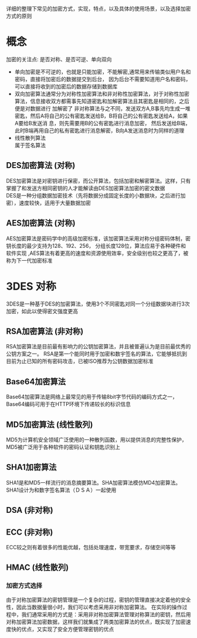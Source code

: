 详细的整理下常见的加密方式，实现，特点，以及具体的使用场景，以及选择加密方式的原则

#  概念 
 加密的关注点: 是否对称、是否可逆、单向双向
* 单向加密是不可逆的，也就是只能加密，不能解密,通常用来传输类似用户名和密码，直接将加密后的数据提交到后台，
因为后台不需要知道用户名和密码，可以直接将收到的加密后的数据存储到数据库
* 双向加密算法通常分为对称性加密算法和非对称性加密算法，对于对称性加密算法，信息接收双方都需事先知道密匙和加解密算法且其密匙是相同的，之后便是对数据进行 加解密了
非对称算法与之不同，发送双方A,B事先均生成一堆密匙，然后A将自己的公有密匙发送给B，B将自己的公有密匙发送给A，如果A要给B发送消 息，则先需要用B的公有密匙进行消息加密，
然后发送给B端，此时B端再用自己的私有密匙进行消息解密，B向A发送消息时为同样的道理
* 线性散列算法  
  属于签名算法

## DES加密算法  (对称)

DES加密算法是对密钥进行保密，而公开算法，包括加密和解密算法。这样，只有掌握了和发送方相同密钥的人才能解读由DES加密算法加密的密文数据    
DES是一种分组数据加密技术（先将数据分成固定长度的小数据块，之后进行加密），速度较快，适用于大量数据加密

## AES加密算法  (对称)
AES加密算法是密码学中的高级加密标准，该加密算法采用对称分组密码体制，密钥长度的最少支持为128、192、256，
分组长度128位，算法应易于各种硬件和软件实现 ,AES算法有着更高的速度和资源使用效率，安全级别也较之更高了，被称为下一代加密标准

# 3DES 对称
3DES是一种基于DES的加密算法，使用3个不同密匙对同一个分组数据块进行3次加密，如此以使得密文强度更高

## RSA加密算法  (非对称)
RSA加密算法是目前最有影响力的公钥加密算法，并且被普遍认为是目前最优秀的公钥方案之一。
RSA是第一个能同时用于加密和数宇签名的算法，它能够抵抗到目前为止已知的所有密码攻击，已被ISO推荐为公钥数据加密标准

## Base64加密算法 
Base64加密算法是网络上最常见的用于传输8bit字节代码的编码方式之一，Base64编码可用于在HTTP环境下传递较长的标识信息

## MD5加密算法 (线性散列)  
MD5为计算机安全领域广泛使用的一种散列函数，用以提供消息的完整性保护，MD5被广泛用于各种软件的密码认证和钥匙识别上

## SHA1加密算法   
SHA1是和MD5一样流行的消息摘要算法。SHA加密算法模仿MD4加密算法。SHA1设计为和数字签名算法（ＤＳＡ）一起使用

## DSA (非对称)

## ECC   (非对称)
ECC较之则有着很多的性能优越，包括处理速度，带宽要求，存储空间等等

## HMAC (线性散列)

### 加密方式选择  
由于对称加密算法的密钥管理是一个复杂的过程，密钥的管理直接决定着他的安全性，因此当数据量很小时，我们可以考虑采用非对称加密算法。
在实际的操作过程中，我们通常采用的方式是：采用非对称加密算法管理对称算法的密钥，然后用对称加密算法加密数据，这样我们就集成了两类加密算法的优点，既实现了加密速度快的优点，又实现了安全方便管理密钥的优点
 
